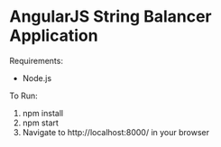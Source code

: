 # AngularJS String Balancer Application

Requirements:
- Node.js

To Run:
1. npm install
2. npm start
3. Navigate to http://localhost:8000/ in your browser